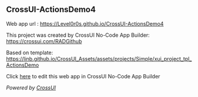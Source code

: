 ## CrossUI-ActionsDemo4
Web app url : https://Level0r0s.github.io/CrossUI-ActionsDemo4

This project was created by CrossUI No-Code App Builder: https://crossui.com/RADGithub

Based on template: https://linb.github.io/CrossUI_Assets/assets/projects/Simple/xui_project_tpl_ActionsDemo

Click [here](https://crossui.com/RADGithub/#!from=github&owner=Level0r0s&repo=CrossUI-ActionsDemo4) to edit this web app in CrossUI No-Code App Builder

<i>Powered by [CrossUI](https://crossui.com)</i>
